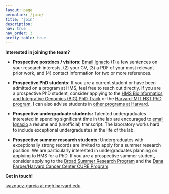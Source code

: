 ```yaml
---
layout: page
permalink: /join/
title: "join"
description:
nav: true
nav_order: 3
pretty_table: true
---
```


**Interested in joining the team?**

- **Prospective postdocs / visitors:** [Email Ignacio](mailto:ivazquez-garcia@mgh.harvard.edu) (1) a few sentences on your research interests, (2) your CV, (3) a PDF of your most relevant prior work, and (4) contact information for two or more references.

- **Prospective PhD students:** If you are a current student or have been admitted on a program at HMS, feel free to reach out directly. If you are a prospective PhD student, consider applying to the [HMS Bioinformatics and Integrative Genomics (BIG) PhD Track](https://dbmi.hms.harvard.edu/education/phd-program/big-phd-track) or the [Harvard-MIT HST PhD program](https://hst.mit.edu/academic-programs/memp). I can also advise students in [other programs at Harvard](https://hms.harvard.edu/education-admissions/phd-degree-programs).

- **Prospective undergraduate students:** Talented undergraduates interested in spending significant time in the lab are encouraged to [email Ignacio](mailto:ivazquez-garcia@mgh.harvard.edu) a resume and (unofficial) transcript. The laboratory works hard to include exceptional undergraduates in the life of the lab.

- **Prospective summer research students:** Undergraduates with exceptionally strong records are invited to apply for a summer research position. We are particularly interested in undergraduates planning on applying to HMS for a PhD. If you are a prospective summer student, consider applying to the [Broad Summer Research Program](https://www.broadinstitute.org/bsrp/broad-summer-research-program-bsrp) and the [Dana Farber/Harvard Cancer Center CURE Program](https://www.dfhcc.harvard.edu/research/cancer-disparities/students/cure-overview).

**Get in touch!**

[ivazquez-garcia at mgh.harvard.edu](mailto:ivazquez-garcia@mgh.harvard.edu)
